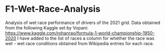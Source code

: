 # F1-Wet-Race-Analysis
Analysis of wet race performance of drivers of the 2021 grid.
Data obtained from the following Kaggle set by Vopani: https://www.kaggle.com/rohanrao/formula-1-world-championship-1950-2020
I have added to the list of races a column for whether the race was wet - wet race conditions obtained from Wikipedia entries for each race.
